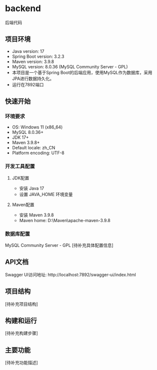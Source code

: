 
# backend

后端代码

## 项目环境
- Java version: 17
- Spring Boot version: 3.2.3
- Maven version: 3.9.8
- MySQL version: 8.0.36 (MySQL Community Server - GPL)
- 本项目是一个基于Spring Boot的后端应用，使用MySQL作为数据库，采用JPA进行数据持久化。
- 运行在7892端口

## 快速开始

### 环境要求
- OS: Windows 11 (x86_64)
- MySQL 8.0.36+
- JDK 17+
- Maven 3.9.8+
- Default locale: zh_CN
- Platform encoding: UTF-8

### 开发工具配置
1. JDK配置
   - 安装 Java 17
   - 设置 JAVA_HOME 环境变量

2. Maven配置
   - 安装 Maven 3.9.8
   - Maven home: D:\Maven\apache-maven-3.9.8

### 数据库配置
MySQL Community Server - GPL
[待补充具体配置信息]

## API文档
Swagger UI访问地址: http://localhost:7892/swagger-ui/index.html

## 项目结构
[待补充项目结构]

## 构建和运行
[待补充构建步骤]

## 主要功能
[待补充功能描述]
